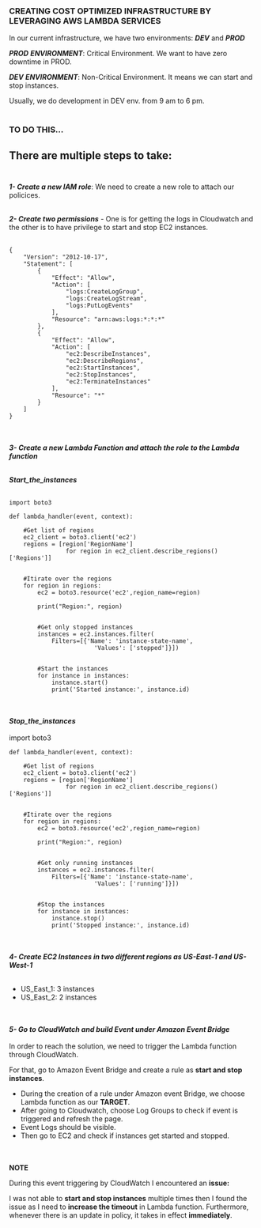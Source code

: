 ### CREATING COST OPTIMIZED INFRASTRUCTURE BY LEVERAGING AWS LAMBDA SERVICES


In our current infrastructure, we have two environments: **_DEV_** and **_PROD_**

**_PROD_** **_ENVIRONMENT_**: Critical Environment. We want to have zero downtime in PROD.

**_DEV_** **_ENVIRONMENT_**: Non-Critical Environment. It means we can start and stop instances.
 
Usually, we do development in DEV env. from 9 am to 6 pm.
<br></br>

### TO DO THIS... 

## There are multiple steps to take: <br></br>

**_1- Create a new IAM role_**:
  We need to create a new role to attach our policices. 
  <br></br>

**_2- Create two permissions_** - One is for getting the logs in Cloudwatch and the other is to have privilege to start and stop EC2 instances.
<br></br>

    {
        "Version": "2012-10-17",
        "Statement": [
            {
                "Effect": "Allow",
                "Action": [
                    "logs:CreateLogGroup",
                    "logs:CreateLogStream",
                    "logs:PutLogEvents"
                ],
                "Resource": "arn:aws:logs:*:*:*"
            },
            {
                "Effect": "Allow",
                "Action": [
                    "ec2:DescribeInstances",
                    "ec2:DescribeRegions",
                    "ec2:StartInstances",
                    "ec2:StopInstances",
                    "ec2:TerminateInstances"
                ],
                "Resource": "*"
            }
        ]
    }

<br></br>
**_3- Create a new Lambda Function and attach the role to the Lambda function_** 
<br></br>

**_Start_the_instances_**
<br></br>

    import boto3 

    def lambda_handler(event, context):

        #Get list of regions
        ec2_client = boto3.client('ec2')
        regions = [region['RegionName']
                    for region in ec2_client.describe_regions()['Regions']]


        #Itirate over the regions
        for region in regions:
            ec2 = boto3.resource('ec2',region_name=region)

            print("Region:", region)


            #Get only stopped instances
            instances = ec2.instances.filter(
                Filters=[{'Name': 'instance-state-name',
                            'Values': ['stopped']}])


            #Start the instances
            for instance in instances:
                instance.start()
                print('Started instance:', instance.id)
   
   <br></br>
 **_Stop_the_instances_**
 <br></br>
    import boto3 

    def lambda_handler(event, context):

        #Get list of regions
        ec2_client = boto3.client('ec2')
        regions = [region['RegionName']
                    for region in ec2_client.describe_regions()['Regions']]


        #Itirate over the regions
        for region in regions:
            ec2 = boto3.resource('ec2',region_name=region)

            print("Region:", region)


            #Get only running instances
            instances = ec2.instances.filter(
                Filters=[{'Name': 'instance-state-name',
                            'Values': ['running']}])


            #Stop the instances
            for instance in instances:
                instance.stop()
                print('Stopped instance:', instance.id)
  
 <br></br> 
**_4- Create EC2 Instances in two different regions as US-East-1 and US-West-1_**
<br></br>
  - US_East_1: 3 instances
  - US_East_2: 2 instances

<br></br>
**_5- Go to CloudWatch and build Event under Amazon Event Bridge_**
<br></br>
  In order to reach the solution, we need to trigger the Lambda function through CloudWatch.

  For that, go to Amazon Event Bridge and create a rule as **start and stop instances**. 
  - During the creation of a rule under Amazon event Bridge, we choose Lambda   function as our **TARGET**.
  - After going to Cloudwatch, choose Log Groups to check if event is triggered and refresh the page.
  - Event Logs should be visible.
  - Then go to EC2 and check if instances get started and stopped.
  


<br></br>
**NOTE**

During this event triggering by CloudWatch I encountered an **issue:**

I was not able to **start and stop instances** multiple times then I found the issue as I need to **increase the timeout** in Lambda function. 
Furthermore, whenever there is an update in policy, it takes in effect **immediately**. 
